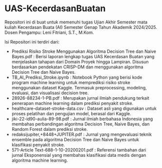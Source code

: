 # UAS-KecerdasanBuatan
Repositori ini di buat untuk memenuhi tugas Ujian Akhir Semester mata kuliah Kecerdasan Buata (AI) Semester Genap Tahun Akademik 2024/2025. Dosen Pengampu: Leni Fitriani, S.T., M.Kom.

Isi Repositori ini terdiri dari:
- Prediksi Risiko Stroke Menggunakan Algoritma Decision Tree dan Naive Bayes.pdf : Berisi laporan lengkap tugas UAS Kecerdasan Buatan yang menjelaskan tahapan dari Domain Proyek hingga Lampiran. Disusun berdasarkan pendekatan CRISP-DM dan menggunakan algoritma Decision Tree dan Naive Bayes.
- TB_AI_Prediksi_Stroke.ipynb : Notebook Python yang berisi kode program machine learning untuk memprediksi risiko stroke menggunakan dataset Kaggle. Termasuk preprocessing, modeling, evaluasi, dan visualisasi decision tree.
- 28926-88234-1-PB.pdf : Merupakan jurnal ilmiah pendukung terkait penerapan machine learning dalam prediksi penyakit stroke.
- healthcare-dataset-stroke-data.csv : Dataset asli yang digunakan untuk proses pelatihan dan pengujian model, berasal dari Kaggle.
- jiki-22-id90-aulia-89-98.pdf : Jurnal ilmiah berbahasa Indonesia yang membahas perbandingan algoritma Decision Tree, Naive Bayes, dan Random Forest dalam prediksi stroke.
- redaksijupiter,+8448+JUPITER.pdf : Jurnal yang mengevaluasi teknik ensemble pada algoritma Decision Tree dan Naive Bayes untuk klasifikasi penyakit stroke.
- 571-Article Text-688-1-10-20200201.pdf : Referensi tambahan dari jurnal Eksponensial yang membahas klasifikasi data medis dengan algoritma machine learning.
